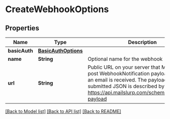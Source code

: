 # CreateWebhookOptions

## Properties
Name | Type | Description | Notes
------------ | ------------- | ------------- | -------------
**basicAuth** | [**BasicAuthOptions**](BasicAuthOptions.md) |  | [optional] 
**name** | **String** | Optional name for the webhook | [optional] 
**url** | **String** | Public URL on your server that MailSlurp can post WebhookNotification payload to when an email is received. The payload of the submitted JSON is described by https://api.mailslurp.com/schemas/webhook-payload | [optional] 

[[Back to Model list]](../README.md#documentation-for-models) [[Back to API list]](../README.md#documentation-for-api-endpoints) [[Back to README]](../README.md)


